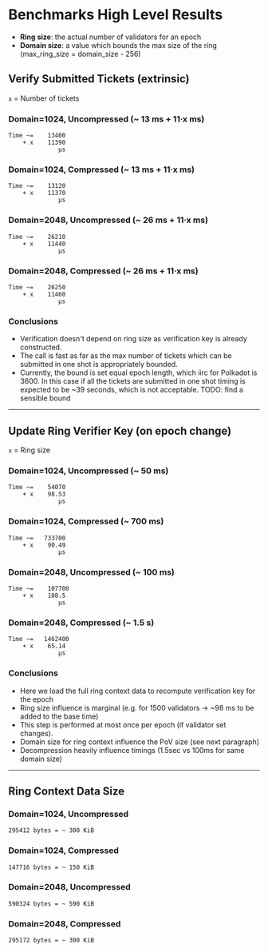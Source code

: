 # Benchmarks High Level Results

- **Ring size**: the actual number of validators for an epoch
- **Domain size**: a value which bounds the max size of the ring (max_ring_size = domain_size - 256)

## Verify Submitted Tickets (extrinsic)

`x` = Number of tickets

### Domain=1024, Uncompressed (~ 13 ms + 11·x ms)

    Time ~=    13400
        + x    11390
                  µs

### Domain=1024, Compressed (~ 13 ms + 11·x ms)

    Time ~=    13120
        + x    11370
                  µs

### Domain=2048, Uncompressed (~ 26 ms + 11·x ms)

    Time ~=    26210
        + x    11440
                  µs

### Domain=2048, Compressed (~ 26 ms + 11·x ms)

    Time ~=    26250
        + x    11460
                  µs

### Conclusions

- Verification doesn't depend on ring size as verification key is already constructed.
- The call is fast as far as the max number of tickets which can be submitted in one shot
  is appropriately bounded.
- Currently, the bound is set equal epoch length, which iirc for Polkadot is 3600.
  In this case if all the tickets are submitted in one shot timing is expected to be
  ~39 seconds, which is not acceptable. TODO: find a sensible bound

---

## Update Ring Verifier Key (on epoch change)

`x` = Ring size

### Domain=1024, Uncompressed (~ 50 ms)

    Time ~=    54070
        + x    98.53
                  µs

### Domain=1024, Compressed (~ 700 ms)

    Time ~=   733700
        + x    90.49
                  µs

### Domain=2048, Uncompressed (~ 100 ms)

    Time ~=    107700
        + x    108.5
                  µs

### Domain=2048, Compressed (~ 1.5 s)

    Time ~=   1462400
        + x    65.14
                  µs

### Conclusions

- Here we load the full ring context data to recompute verification key for the epoch
- Ring size influence is marginal (e.g. for 1500 validators → ~98 ms to be added to the base time)
- This step is performed at most once per epoch (if validator set changes).
- Domain size for ring context influence the PoV size (see next paragraph)
- Decompression heavily influence timings (1.5sec vs 100ms for same domain size)

---

## Ring Context Data Size

### Domain=1024, Uncompressed

    295412 bytes = ~ 300 KiB

### Domain=1024, Compressed

    147716 bytes = ~ 150 KiB

### Domain=2048, Uncompressed

    590324 bytes = ~ 590 KiB

### Domain=2048, Compressed

    295172 bytes = ~ 300 KiB
